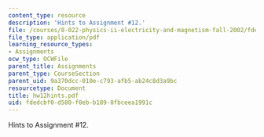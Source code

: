 ```yaml
---
content_type: resource
description: 'Hints to Assignment #12.'
file: /courses/8-022-physics-ii-electricity-and-magnetism-fall-2002/fdedcbf0d580f0ebb1898fbceea1991c_hw12hints.pdf
file_type: application/pdf
learning_resource_types:
- Assignments
ocw_type: OCWFile
parent_title: Assignments
parent_type: CourseSection
parent_uid: 9a370dcc-010e-c793-afb5-ab24c8d3a9bc
resourcetype: Document
title: hw12hints.pdf
uid: fdedcbf0-d580-f0eb-b189-8fbceea1991c
---
```

Hints to Assignment #12.


